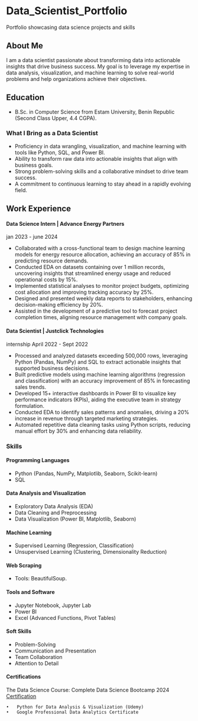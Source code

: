 # Data_Scientist_Portfolio
Portfolio showcasing data science projects and skills


## About Me

I am a data scientist passionate about transforming data into actionable insights that drive business success. My goal is to leverage my expertise in data analysis, visualization, and machine learning to solve real-world problems and help organizations achieve their objectives.

## Education

- B.Sc. in Computer Science from Estam University, Benin Republic (Second Class Upper, 4.4 CGPA).


### What I Bring as a Data Scientist

- Proficiency in data wrangling, visualization, and machine learning with tools like Python, SQL, and Power BI.
- Ability to transform raw data into actionable insights that align with business goals.
- Strong problem-solving skills and a collaborative mindset to drive team success.
- A commitment to continuous learning to stay ahead in a rapidly evolving field.


## Work Experience

#### Data Science Intern | Advance Energy Partners

jan 2023 - june 2024
- Collaborated with a cross-functional team to design machine learning models for energy resource allocation, achieving an accuracy of 85% in predicting resource demands.
- Conducted EDA on datasets containing over 1 million records, uncovering insights that streamlined energy usage and reduced operational costs by 15%.
- Implemented statistical analyses to monitor project budgets, optimizing cost allocation and improving tracking accuracy by 25%.
- Designed and presented weekly data reports to stakeholders, enhancing decision-making efficiency by 20%.
- Assisted in the development of a predictive tool to forecast project completion times, aligning resource management with company goals.


#### Data Scientist | Justclick Technologies
internship
April 2022 - Sept 2022
- Processed and analyzed datasets exceeding 500,000 rows, leveraging Python (Pandas, NumPy) and SQL to extract actionable insights that supported business decisions.
- Built predictive models using machine learning algorithms (regression and classification) with an accuracy improvement of 85% in forecasting sales trends.
- Developed 15+ interactive dashboards in Power BI to visualize key performance indicators (KPIs), aiding the executive team in strategy formulation.
- Conducted EDA to identify sales patterns and anomalies, driving a 20% increase in revenue through targeted marketing strategies.
- Automated repetitive data cleaning tasks using Python scripts, reducing manual effort by 30% and enhancing data reliability.

 ### Skills

#### Programming Languages
- Python (Pandas, NumPy, Matplotlib, Seaborn, Scikit-learn)
- SQL

#### Data Analysis and Visualization
- Exploratory Data Analysis (EDA)
- Data Cleaning and Preprocessing
- Data Visualization (Power BI, Matplotlib, Seaborn)

#### Machine Learning
- Supervised Learning (Regression, Classification)
- Unsupervised Learning (Clustering, Dimensionality Reduction)

#### Web Scraping
- Tools: BeautifulSoup.

#### Tools and Software
- Jupyter Notebook, Jupyter Lab
- Power BI
- Excel (Advanced Functions, Pivot Tables)

#### Soft Skills
- Problem-Solving
- Communication and Presentation
- Team Collaboration
- Attention to Detail

#### Certifications

The Data Science Course: Complete Data Science Bootcamp 2024 [Certification](http://ude.my/UC-e9689620-7e44-4880-89dd-10ebf76b9172)

	•	Python for Data Analysis & Visualization (Udemy)
	•	Google Professional Data Analytics Certificate


